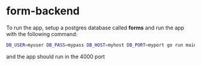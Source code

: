 # form-backend

To run the app, setup a postgres database called **forms** and run the app with the following command:

```bash
DB_USER=myuser DB_PASS=mypass DB_HOST=myhost DB_PORT=myport go run main.go
```

and the app should run in the 4000 port

